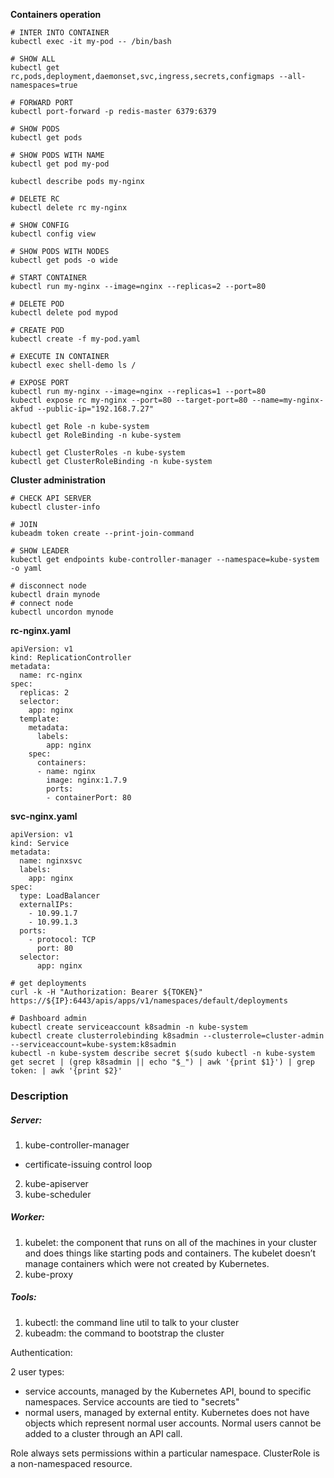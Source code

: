 <strong>Containers operation</strong>

```
# INTER INTO CONTAINER
kubectl exec -it my-pod -- /bin/bash

# SHOW ALL
kubectl get rc,pods,deployment,daemonset,svc,ingress,secrets,configmaps --all-namespaces=true

# FORWARD PORT
kubectl port-forward -p redis-master 6379:6379

# SHOW PODS
kubectl get pods

# SHOW PODS WITH NAME
kubectl get pod my-pod

kubectl describe pods my-nginx

# DELETE RC
kubectl delete rc my-nginx

# SHOW CONFIG
kubectl config view

# SHOW PODS WITH NODES
kubectl get pods -o wide

# START CONTAINER
kubectl run my-nginx --image=nginx --replicas=2 --port=80

# DELETE POD
kubectl delete pod mypod

# CREATE POD
kubectl create -f my-pod.yaml

# EXECUTE IN CONTAINER
kubectl exec shell-demo ls /

# EXPOSE PORT
kubectl run my-nginx --image=nginx --replicas=1 --port=80
kubectl expose rc my-nginx --port=80 --target-port=80 --name=my-nginx-akfud --public-ip="192.168.7.27"

kubectl get Role -n kube-system
kubectl get RoleBinding -n kube-system

kubectl get ClusterRoles -n kube-system
kubectl get ClusterRoleBinding -n kube-system
```

<strong>Cluster administration</strong>

```
# CHECK API SERVER
kubectl cluster-info

# JOIN
kubeadm token create --print-join-command

# SHOW LEADER
kubectl get endpoints kube-controller-manager --namespace=kube-system  -o yaml

# disconnect node
kubectl drain mynode
# connect node
kubectl uncordon mynode 
```

<strong>rc-nginx.yaml</strong>
```
apiVersion: v1
kind: ReplicationController
metadata:
  name: rc-nginx
spec:
  replicas: 2
  selector:
    app: nginx
  template:
    metadata:
      labels:
        app: nginx
    spec:
      containers:
      - name: nginx
        image: nginx:1.7.9
        ports:
        - containerPort: 80
```

<strong>svc-nginx.yaml</strong>
```
apiVersion: v1
kind: Service
metadata:
  name: nginxsvc
  labels:
    app: nginx
spec:
  type: LoadBalancer
  externalIPs:
    - 10.99.1.7
    - 10.99.1.3
  ports:
    - protocol: TCP
      port: 80
  selector:
      app: nginx
```

```
# get deployments
curl -k -H "Authorization: Bearer ${TOKEN}" https://${IP}:6443/apis/apps/v1/namespaces/default/deployments

# Dashboard admin
kubectl create serviceaccount k8sadmin -n kube-system
kubectl create clusterrolebinding k8sadmin --clusterrole=cluster-admin --serviceaccount=kube-system:k8sadmin
kubectl -n kube-system describe secret $(sudo kubectl -n kube-system get secret | (grep k8sadmin || echo "$_") | awk '{print $1}') | grep token: | awk '{print $2}'
```

### Description

##### Server:
1) kube-controller-manager
- certificate-issuing control loop
2) kube-apiserver
3) kube-scheduler

##### Worker:
1) kubelet: the component that runs on all of the machines in your cluster and does things like starting pods and containers. The kubelet doesn’t manage containers which were not created by Kubernetes.
2) kube-proxy

##### Tools:
1) kubectl: the command line util to talk to your cluster
2) kubeadm: the command to bootstrap the cluster

Authentication:

2 user types:
- service accounts, managed by the Kubernetes API, bound to specific namespaces. Service accounts are tied to "secrets"
- normal users, managed by external entity. Kubernetes does not have objects which represent normal user accounts. Normal users cannot be added to a cluster through an API call.

Role always sets permissions within a particular namespace.
ClusterRole is a non-namespaced resource.




